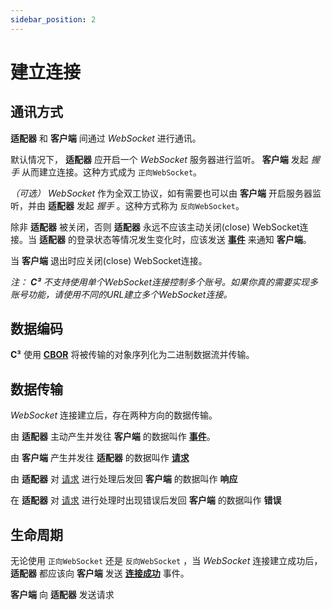 ```yaml
---
sidebar_position: 2
---
```


# 建立连接

## 通讯方式

**适配器** 和 **客户端** 间通过 *WebSocket* 进行通讯。

默认情况下， **适配器** 应开启一个 *WebSocket* 服务器进行监听。 **客户端** 发起 *握手* 从而建立连接。这种方式成为 `正向WebSocket`。

*（可选）* *WebSocket* 作为全双工协议，如有需要也可以由 **客户端** 开启服务器监听，并由 **适配器** 发起 *握手* 。这种方式称为 `反向WebSocket`。

除非 **适配器** 被关闭，否则 **适配器** 永远不应该主动关闭(close) WebSocket连接。当 **适配器** 的登录状态等情况发生变化时，应该发送 [**事件**](./events/intro) 来通知 **客户端**。

当 **客户端** 退出时应关闭(close) WebSocket连接。

*注： **C³** 不支持使用单个WebSocket连接控制多个账号。如果你真的需要实现多账号功能，请使用不同的URL建立多个WebSocket连接。*

## 数据编码

**C³** 使用 [**CBOR**](https://cbor.io/) 将被传输的对象序列化为二进制数据流并传输。

## 数据传输

*WebSocket* 连接建立后，存在两种方向的数据传输。

由 **适配器** 主动产生并发往 **客户端** 的数据叫作 [**事件**](./events/intro)。

由 **客户端** 产生并发往 **适配器** 的数据叫作 [**请求**](./requests/)

由 **适配器** 对 [请求](./requests/) 进行处理后发回 **客户端** 的数据叫作 **响应**

在 **适配器** 对 [请求](./requests/) 进行处理时出现错误后发回 **客户端** 的数据叫作 **错误**


## 生命周期

无论使用 `正向WebSocket` 还是 `反向WebSocket` ，当 *WebSocket* 连接建立成功后， **适配器** 都应该向 **客户端** 发送 [**连接成功**](./events/connected) 事件。

**客户端** 向 **适配器** 发送请求